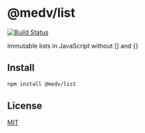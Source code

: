 # @medv/list

[![Build Status](https://travis-ci.org/antonmedv/list.svg?branch=master)](https://travis-ci.org/antonmedv/list)

Immutable lists in JavaScript without [] and {}

## Install

```bash
npm install @medv/list
```

## License

[MIT](./LICENSE)
